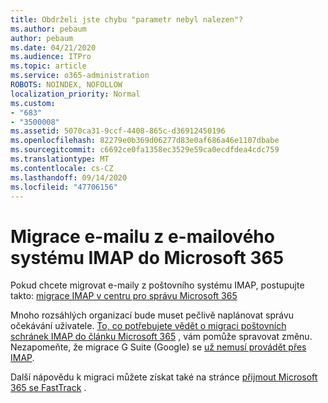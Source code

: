 ```yaml
---
title: Obdrželi jste chybu "parametr nebyl nalezen"?
ms.author: pebaum
author: pebaum
ms.date: 04/21/2020
ms.audience: ITPro
ms.topic: article
ms.service: o365-administration
ROBOTS: NOINDEX, NOFOLLOW
localization_priority: Normal
ms.custom:
- "683"
- "3500008"
ms.assetid: 5070ca31-9ccf-4408-865c-d36912450196
ms.openlocfilehash: 82279e0b369d06277d83e0af686a46e1107dbabe
ms.sourcegitcommit: c6692ce0fa1358ec3529e59ca0ecdfdea4cdc759
ms.translationtype: MT
ms.contentlocale: cs-CZ
ms.lasthandoff: 09/14/2020
ms.locfileid: "47706156"
---
```

# <a name="migrating-email-from-imap-email-system-to-microsoft-365"></a>Migrace e-mailu z e-mailového systému IMAP do Microsoft 365

Pokud chcete migrovat e-maily z poštovního systému IMAP, postupujte takto: [migrace IMAP v centru pro správu Microsoft 365](https://docs.microsoft.com/Exchange/mailbox-migration/migrating-imap-mailboxes/imap-migration-in-the-admin-center)
  
Mnoho rozsáhlých organizací bude muset pečlivě naplánovat správu očekávání uživatele. [To, co potřebujete vědět o migraci poštovních schránek IMAP do článku Microsoft 365](https://docs.microsoft.com/Exchange/mailbox-migration/migrating-imap-mailboxes/migrating-imap-mailboxes) , vám pomůže spravovat změnu. Nezapomeňte, že migrace G Suite (Google) se [už nemusí provádět přes IMAP](https://docs.microsoft.com/Exchange/mailbox-migration/perform-g-suite-migration).

Další nápovědu k migraci můžete získat také na stránce [přijmout Microsoft 365 se FastTrack](https://www.microsoft.com/fasttrack/microsoft-365/office-365) .
  
